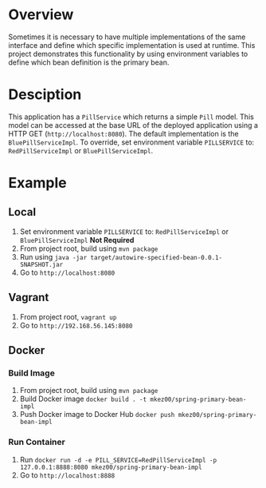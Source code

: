 # Overview
Sometimes it is necessary to have multiple implementations of the same interface and define which specific implementation is used at runtime.  This project demonstrates this functionality by using environment variables to define which bean definition is the primary bean.

# Desciption
This application has a `PillService` which returns a simple `Pill` model.  This model can be accessed at the base URL of the deployed application using a HTTP GET (`http://localhost:8080`).  The default implementation is the `BluePillServiceImpl`.  To override, set environment variable `PILLSERVICE` to: `RedPillServiceImpl` or `BluePillServiceImpl`.

# Example

## Local
1) Set environment variable `PILLSERVICE` to: `RedPillServiceImpl` or `BluePillServiceImpl` **Not Required**
2) From project root, build using `mvn package`
3) Run using `java -jar target/autowire-specified-bean-0.0.1-SNAPSHOT.jar`
4) Go to `http://localhost:8080`

## Vagrant
1) From project root, `vagrant up`
2) Go to `http://192.168.56.145:8080`

## Docker

### Build Image
1) From project root, build using `mvn package`
2) Build Docker image `docker build . -t mkez00/spring-primary-bean-impl`
3) Push Docker image to Docker Hub `docker push mkez00/spring-primary-bean-impl`

### Run Container
1) Run `docker run -d -e PILL_SERVICE=RedPillServiceImpl -p 127.0.0.1:8888:8080 mkez00/spring-primary-bean-impl`
2) Go to `http://localhost:8888`